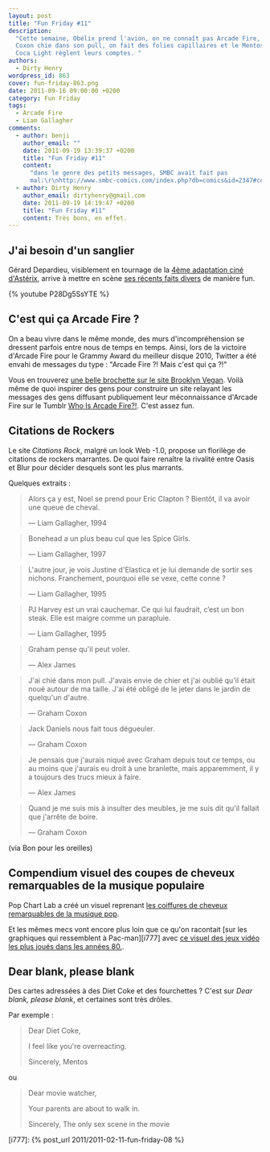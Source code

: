 ```yaml
---
layout: post
title: "Fun Friday #11"
description:
  "Cette semaine, Obélix prend l'avion, on ne connaît pas Arcade Fire, Graham
  Coxon chie dans son pull, on fait des folies capillaires et le Mentos et le
  Coca Light règlent leurs comptes. "
authors:
  - Dirty Henry
wordpress_id: 863
cover: fun-friday-863.png
date: 2011-09-16 09:00:00 +0200
category: Fun Friday
tags:
  - Arcade Fire
  - Liam Gallagher
comments:
  - author: benji
    author_email: ""
    date: 2011-09-19 13:39:37 +0200
    title: "Fun Friday #11"
    content:
      "dans le genre des petits messages, SMBC avait fait pas
      mal:\r\nhttp://www.smbc-comics.com/index.php?db=comics&id=2347#comic\r\n\r\nhttp://www.smbc-comics.com/index.php?db=comics&id=2223#comic"
  - author: Dirty Henry
    author_email: dirtyhenry@gmail.com
    date: 2011-09-19 14:19:47 +0200
    title: "Fun Friday #11"
    content: Très bons, en effet.
---
```


## J'ai besoin d'un sanglier

Gérard Depardieu, visiblement en tournage de la [4ème adaptation ciné
d'Astérix][1], arrive à mettre en scène [ses récents faits divers][2] de manière
fun.

{% youtube P28Dg5SsYTE %}

## C'est qui ça Arcade Fire ?

On a beau vivre dans le même monde, des murs d'incompréhension se dressent
parfois entre nous de temps en temps. Ainsi, lors de la victoire d'Arcade Fire
pour le Grammy Award du meilleur disque 2010, Twitter a été envahi de messages
du type : "Arcade Fire ⁈ Mais c'est qui ça ⁈"

Vous en trouverez [une belle brochette sur le site Brooklyn Vegan][3]. Voilà
même de quoi inspirer des gens pour construire un site relayant les messages des
gens diffusant publiquement leur méconnaissance d'Arcade Fire sur le Tumblr
[Who Is Arcade Fire⁈](http://whoisarcadefire.tumblr.com/). C'est assez fun.

## Citations de Rockers

Le site _Citations Rock_, malgré un look Web -1.0, propose un florilège de
citations de rockers marrantes. De quoi faire renaître la rivalité entre Oasis
et Blur pour décider desquels sont les plus marrants.

Quelques extraits :

> Alors ça y est, Noel se prend pour Eric Clapton ? Bientôt, il va avoir une
> queue de cheval.
>
> — Liam Gallagher, 1994

> Bonehead a un plus beau cul que les Spice Girls.
>
> — Liam Gallagher, 1997

> L'autre jour, je vois Justine d'Elastica et je lui demande de sortir ses
> nichons. Franchement, pourquoi elle se vexe, cette conne ?
>
> — Liam Gallagher, 1995

> PJ Harvey est un vrai cauchemar. Ce qui lui faudrait, c’est un bon steak. Elle
> est maigre comme un parapluie.
>
> — Liam Gallagher, 1995

> Graham pense qu'il peut voler.
>
> — Alex James

> J'ai chié dans mon pull. J'avais envie de chier et j'ai oublié qu'il était
> noué autour de ma taille. J'ai été obligé de le jeter dans le jardin de
> quelqu'un d'autre.
>
> — Graham Coxon

> Jack Daniels nous fait tous dégueuler.
>
> — Graham Coxon

> Je pensais que j'aurais niqué avec Graham depuis tout ce temps, ou au moins
> que j'aurais eu droit à une branlette, mais apparemment, il y a toujours des
> trucs mieux à faire.
>
> — Alex James

> Quand je me suis mis à insulter des meubles, je me suis dit qu'il fallait que
> j'arrête de boire.
>
> — Graham Coxon

(via Bon pour les oreilles)

## Compendium visuel des coupes de cheveux remarquables de la musique populaire

Pop Chart Lab a créé un visuel reprenant [les coiffures de cheveux remarquables
de la musique pop][4].

Et les mêmes mecs vont encore plus loin que ce qu'on racontait [sur les
graphiques qui ressemblent à Pac-man][i777] avec [ce visuel des jeux vidéo les
plus joués dans les années 80.][5].

## Dear blank, please blank

Des cartes adressées à des Diet Coke et des fourchettes ? C'est sur _Dear blank,
please blank_, et certaines sont très drôles.

Par exemple :

> Dear Diet Coke,
>
> I feel like you're overreacting.
>
> Sincerely, Mentos

ou

> Dear movie watcher,
>
> Your parents are about to walk in.
>
> Sincerely, The only sex scene in the movie

[i777]: {% post_url 2011/2011-02-11-fun-friday-08 %}

[1]:
  https://www.allocine.fr/film/fichefilm_gen_cfilm=177895.html
  "Astérix et Obélix : Au service de sa majesté"
[2]:
  https://www.lexpress.fr/styles/vip/gerard-depardieu-urine-dans-une-bouteille-a-bord-d-un-avion_1633578.html
  "Gérard Depardieu urine dans un avion"
[3]: https://www.brooklynvegan.com/who-is-this-arc/ "Who is this Arcade Fire?"
[4]: https://www.yardgallery.com/haircuts-in-pop-cp105-c
[5]:
  https://popchartlab.tumblr.com/post/4212389296/games-played-in-the-1980s
  "Games played in the 1980s: Pac-man and Trivial Pursuit"
